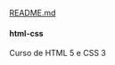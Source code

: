 [README.md](https://github.com/jeffersonsena7/html-css/files/10115783/README.md)
#### html-css
Curso de HTML 5 e CSS 3
